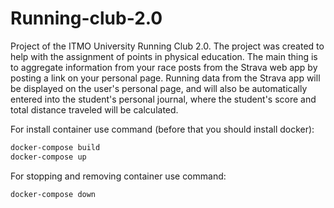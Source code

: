 # Running-club-2.0
Project of the ITMO University Running Club 2.0. The project was created to help with the assignment of points in physical education. The main thing is to aggregate information from your race posts from the Strava web app by posting a link on your personal page. Running data from the Strava app will be displayed on the user's personal page, and will also be automatically entered into the student's personal journal, where the student's score and total distance traveled will be calculated.

For install container use command (before that you should install docker):
```sh
docker-compose build
docker-compose up
```
For stopping and removing container use command:
```sh
docker-compose down
```

